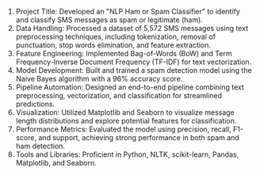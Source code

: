 1. Project Title: Developed an "NLP Ham or Spam Classifier" to identify and classify SMS messages as spam or legitimate (ham).  
2. Data Handling: Processed a dataset of 5,572 SMS messages using text preprocessing techniques, including tokenization, removal of punctuation, stop words elimination, and feature extraction.  
3. Feature Engineering: Implemented Bag-of-Words (BoW) and Term Frequency-Inverse Document Frequency (TF-IDF) for text vectorization.  
4. Model Development: Built and trained a spam detection model using the Naive Bayes algorithm with a 96% accuracy score.  
5. Pipeline Automation: Designed an end-to-end pipeline combining text preprocessing, vectorization, and classification for streamlined predictions.  
6. Visualization: Utilized Matplotlib and Seaborn to visualize message length distributions and explore potential features for classification.  
7. Performance Metrics: Evaluated the model using precision, recall, F1-score, and support, achieving strong performance in both spam and ham detection.  
8. Tools and Libraries: Proficient in Python, NLTK, scikit-learn, Pandas, Matplotlib, and Seaborn.  
